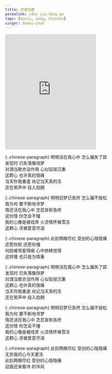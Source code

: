 ```yaml
---
title: 对酒当歌
permalink: /dui-jiu-dang-ge
tags: [music, song, Chinese]
singer: danny-chan
---
```


<iframe src="https://open.spotify.com/embed/track/5WQWUtAVsYRWJTygqNNOkP" width="300" height="380" frameborder="0" allowtransparency="true" allow="encrypted-media"></iframe>

{:.chinese-paragraph}
明明活在我心中 怎么偏失了踪  
发现时 已失落像场梦  
对酒当歌亦没作用 心似铅球沉重  
这颗心 也许真的很痛  
当天你我重逢 尚记当天真的冻  
还在笑声中 投入抱拥

{:.chinese-paragraph}
明明旧梦已告终 怎么偏不放松  
我为何 要不断地寻梦  
情还活在我心中 怎忍宣称告终  
这份情 你怎会不懂  
我的心像是被戏弄 火烫情怀难雪冻  
这颗心 求被爱意尽溶

{:.chinese-paragraph}
此刻两眼尽红 受创的心隐隐痛  
还愿你知 还愿你懂  
何妨被骂爱得痴 心中依稀觉得  
这样傻 也只是为情重

{:.chinese-paragraph}
明明活在我心中 怎么偏失了踪  
发现时 已失落像场梦  
对酒当歌亦没作用 心似铅球沉重  
这颗心 也许真的很痛  
当天你我重逢 尚记当天真的冻  
还在笑声中 投入抱拥

{:.chinese-paragraph}
明明旧梦已告终 怎么偏不放松  
我为何 要不断地寻梦  
情还活在我心中 怎忍宣称告终  
这份情 你怎会不懂  
我的心像是被戏弄 火烫情怀难雪冻  
这颗心 求被爱意尽溶

{:.chinese-paragraph}
此刻两眼尽红 受创的心隐隐痛  
无奈我的心今天更冻  
此刻两眼尽红 受创的心隐隐痛  
迎面还来极冷 的冷风
